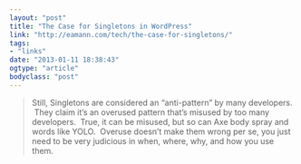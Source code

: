 ```yaml
---
layout: "post"
title: "The Case for Singletons in WordPress"
link: "http://eamann.com/tech/the-case-for-singletons/"
tags: 
- "links"
date: "2013-01-11 18:38:43"
ogtype: "article"
bodyclass: "post"
---
```


> Still, Singletons are considered an “anti-pattern” by many developers.  They claim it’s an overused pattern that’s misused by too many developers.  True, it can be misused, but so can Axe body spray and words like YOLO.  Overuse doesn’t make them wrong per se, you just need to be very judicious in when, where, why, and how you use them.